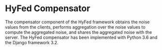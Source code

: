 # HyFed Compensator

The compensator component of the HyFed framework obtains the noise values from the clients, performs aggregation over the noise values to compute the aggregated noise,
and shares the aggregated noise with the server. The HyFed compensator has been implemented with Python 3.6 and the Django framework 3.2.

